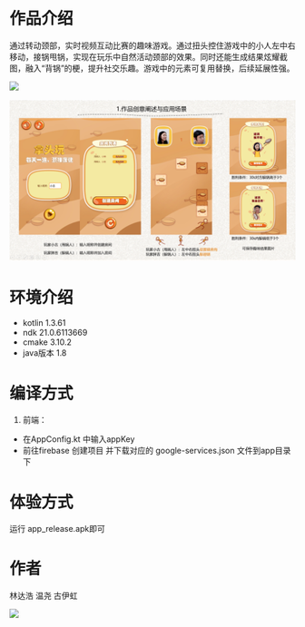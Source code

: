 # 作品介绍
通过转动颈部，实时视频互动比赛的趣味游戏。通过扭头控住游戏中的小人左中右移动，接锅甩锅，实现在玩乐中自然活动颈部的效果。同时还能生成结果炫耀截图，融入“背锅”的梗，提升社交乐趣。游戏中的元素可复用替换，后续延展性强。

![](images/show3.png)

![](images/show.png)

# 环境介绍
- kotlin  1.3.61
- ndk  21.0.6113669
- cmake  3.10.2
- java版本  1.8

# 编译方式

1. 前端：
- 在AppConfig.kt 中输入appKey
- 前往firebase 创建项目 并下载对应的 google-services.json 文件到app目录下


# 体验方式
运行 app_release.apk即可

# 作者
林达浩  温尧  古伊虹

![](images/show2.png)
